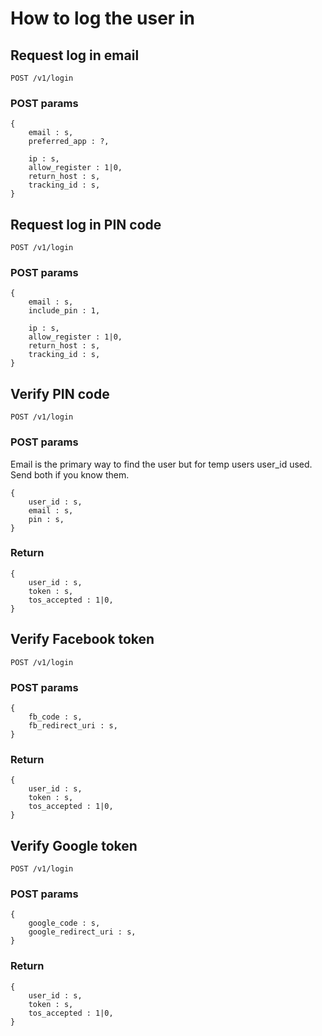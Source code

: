 # How to log the user in

## Request log in email

    POST /v1/login

### POST params

    {
        email : s,
        preferred_app : ?,

        ip : s,
        allow_register : 1|0,
        return_host : s,
        tracking_id : s,
    }

## Request log in PIN code

    POST /v1/login

### POST params

    {
        email : s,
        include_pin : 1,

        ip : s,
        allow_register : 1|0,
        return_host : s,
        tracking_id : s,
    }


## Verify PIN code

    POST /v1/login

### POST params

Email is the primary way to find the user but for temp users user_id used. Send both if you know them.

    {
        user_id : s,
        email : s,
        pin : s,
    }

### Return

    {
        user_id : s,
        token : s,
        tos_accepted : 1|0,
    }

## Verify Facebook token

    POST /v1/login

### POST params

    {
        fb_code : s,
        fb_redirect_uri : s,
    }

### Return

    {
        user_id : s,
        token : s,
        tos_accepted : 1|0,
    }
    
## Verify Google token

    POST /v1/login

### POST params

    {
        google_code : s,
        google_redirect_uri : s,
    }

### Return

    {
        user_id : s,
        token : s,
        tos_accepted : 1|0,
    }

